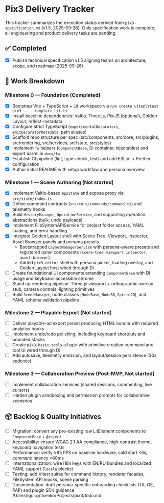 # Pix3 Delivery Tracker

This tracker summarizes the execution status derived from `pix3-specification.md` (v1.5, 2025-09-26). Only specification work is complete; all engineering and product delivery tasks are pending.

## ✅ Completed

- [x] Publish technical specification v1.5 aligning teams on architecture, scope, and roadmap (2025-09-26)

## 🧭 Work Breakdown

### Milestone 0 — Foundation (Completed)
- [x] Bootstrap Vite + TypeScript + Lit workspace via `npm create vite@latest pix3 -- --template lit-ts`
- [x] Install baseline dependencies: Valtio, Three.js, PixiJS (optional), Golden Layout, reflect-metadata
- [x] Configure strict TypeScript (`experimentalDecorators`, `emitDecoratorMetadata`, path aliases)
- [x] Scaffold repo structure per spec (src/components, src/core, src/plugins, src/rendering, src/services, src/state, src/styles)
- [x] Implement `fw` helpers (`ComponentBase`, DI container, injectables) and export barrel in `docs/fw`
- [x] Establish CI pipeline (lint, type-check, test) and add ESLint + Prettier configuration
- [x] Author initial README with setup workflow and persona overview

### Milestone 1 — Scene Authoring (Not started)
- [x] Implement Valtio-based `AppState` and expose proxy via `src/state/index.ts`
- [x] Define command contracts (`src/core/commands/command.ts`) and telemetry hooks
- [x] Build `HistoryManager`, `OperationService`, and supporting operation abstractions (bulk, undo payloads)
- [x] Implement FileSystemAPIService for project folder access, YAML loading, and error handling
- [x] Integrate Golden Layout shell with Scene Tree, Viewport, Inspector, Asset Browser panels and persona presets
	- Bootstrapped `LayoutManagerService` with persona-aware presets and registered panel components (`scene-tree`, `viewport`, `inspector`, `asset-browser`).
	- Added `pix3-editor` shell with persona picker, loading overlay, and Golden Layout host wired through DI.
- [ ] Create foundational UI components extending `ComponentBase` with DI usage and keyboard-accessible chrome
- [ ] Stand up rendering pipeline: Three.js viewport + orthographic overlay stub, camera controls, lighting primitives
- [ ] Build `SceneManager`, node classes (`NodeBase`, `Node3D`, `Sprite2D`), and YAML schema validation pipeline

### Milestone 2 — Playable Export (Not started)
- [ ] Deliver playable-ad export preset producing HTML bundle with required analytics hooks
- [ ] Implement undo/redo polishing, including keyboard shortcuts and bounded stacks
- [ ] Create `pix3-basic-tools-plugin` with primitive creation command and tool UI wired through DI
- [ ] Add autosave, telemetry emission, and layout/session persistence (30s cadence)

### Milestone 3 — Collaboration Preview (Post-MVP, Not started)
- [ ] Implement collaboration services (shared sessions, commenting, live cursors)
- [ ] Harden plugin sandboxing and permission prompts for collaborative scenarios

## 📦 Backlog & Quality Initiatives
- [ ] Migration: convert any pre-existing raw LitElement components to `ComponentBase` + `@inject`
- [ ] Accessibility: ensure WCAG 2.1 AA compliance, high-contrast theme, keyboard navigation tests
- [ ] Performance: verify ≥85 FPS on baseline hardware, cold start <6s, command latency <80ms
- [ ] Internationalization: wire i18n keys with EN/RU bundles and localized YAML support (`locale` blocks)
- [ ] Testing: add Vitest suites for command history, renderer facades, FileSystem API mocks, scene parsing
- [ ] Documentation: draft persona-specific onboarding checklists (TA, GE, PAP) and plugin SDK guidance
<parameter name="filePath">/Users/igor.gritsenko/Projects/pix3/todo.md